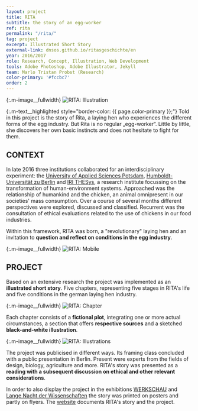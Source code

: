 ```yaml
---
layout: project
title: RITA
subtitle: the story of an egg-worker
ref: rita
permalink: "/rita/"
tag: project
excerpt: Illustrated Short Story
external-link: dnsos.github.io/ritasgeschichte/en
year: 2016/2017
role: Research, Concept, Illustration, Web Development
tools: Adobe Photoshop, Adobe Illustrator, Jekyll
team: Marlo Tristan Probst (Research)
color-primary: '#fccbc7'
order: 2
---
```


{:.m-image__fullwidth}
![RITA: Illustration]({{site.baseurl}}/img/rita_opener.jpg)

{:.m-text__highlighted style="border-color: {{ page.color-primary }};"}
Told in this project is the story of Rita, a laying hen who experiences the different forms of the egg industry. But Rita is no regular „egg-worker“. Little by little, she discovers her own basic instincts and does not hesitate to fight for them.

## CONTEXT
In late 2016 three institutions collaborated for an interdisciplinary experiment: the [University of Applied Sciences Potsdam](https://www.en.fh-potsdam.de/), [Humboldt-Universität zu Berlin](https://www.hu-berlin.de/en?set_language=en) and [IRI THESys](https://www.iri-thesys.org/), a research institute focussing on the transformation of human-environment systems. Approached was the relationship of humankind and the chicken, an animal omnipresent in our societies' mass consumption. Over a course of several months different perspectives were explored, discussed and classified. Recurrent was the consultation of ethical evaluations related to the use of chickens in our food industries.

Within this framework, RITA was born, a "revolutionary" laying hen and an invitation to __question and reflect on conditions in the egg industry__.

{:.m-image__fullwidth}
![RITA: Mobile]({{site.baseurl}}/img/rita_mobile.png)

## PROJECT
Based on an extensive research the project was implemented as an __illustrated short story__. Five chapters, representing five stages in RITA's life and five conditions in the german laying hen industry.

{:.m-image__fullwidth}
![RITA: Chapter]({{site.baseurl}}/img/rita_chapter.png)

Each chapter consists of a __fictional plot__, integrating one or more actual circumstances, a section that offers __respective sources__ and a sketched __black-and-white illustration__.

{:.m-image__fullwidth}
![RITA: Illustrations]({{site.baseurl}}/img/rita_illustrations.png)

The project was publicised in different ways. Its framing class concluded with a public presentation in Berlin. Present were experts from the fields of design, biology, agriculture and more. RITA's story was presented as a __reading with a subsequent discussion on ethical and other relevant considerations__.

In order to also display the project in the exhibitions [WERKSCHAU](https://fhp-werkschau.de/) and [Lange Nacht der Wissenschaften](https://www.langenachtderwissenschaften.de/) the story was printed on posters and partly on flyers. The [website](https://dnsos.github.io/ritasgeschichte/en) documents RITA's story and the project.

